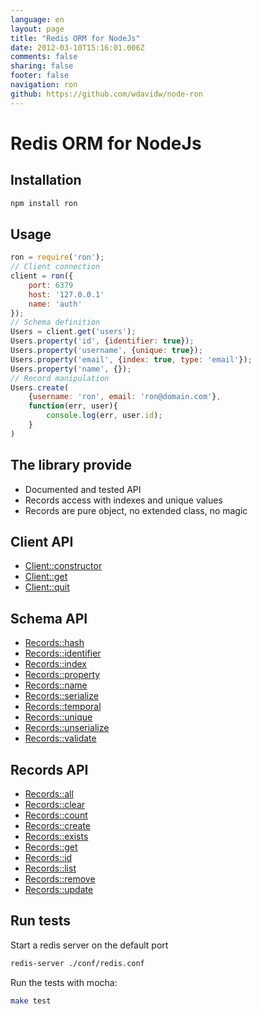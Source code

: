 ```yaml
---
language: en
layout: page
title: "Redis ORM for NodeJs"
date: 2012-03-10T15:16:01.006Z
comments: false
sharing: false
footer: false
navigation: ron
github: https://github.com/wdavidw/node-ron
---
```


Redis ORM for NodeJs
====================

Installation
------------

```bash
npm install ron
```

Usage
-----

```javascript
ron = require('ron');
// Client connection
client = ron({
    port: 6379
    host: '127.0.0.1'
    name: 'auth'
});
// Schema definition
Users = client.get('users');
Users.property('id', {identifier: true});
Users.property('username', {unique: true});
Users.property('email', {index: true, type: 'email'});
Users.property('name', {});
// Record manipulation
Users.create(
    {username: 'ron', email: 'ron@domain.com'},
    function(err, user){
        console.log(err, user.id);
    }
)
```

The library provide
-------------------

*	Documented and tested API
*   Records access with indexes and unique values
*   Records are pure object, no extended class, no magic

Client API
----------

*   [Client::constructor](client.html#ron)
*   [Client::get](client.html#get)
*   [Client::quit](client.html#quit)

Schema API
----------

*   [Records::hash](schema.html#hash)
*   [Records::identifier](schema.html#identifier)
*   [Records::index](schema.html#index)
*   [Records::property](schema.html#property)
*   [Records::name](schema.html#name)
*   [Records::serialize](schema.html#serialize)
*   [Records::temporal](schema.html#temporal)
*   [Records::unique](schema.html#unique)
*   [Records::unserialize](schema.html#unserialize)
*   [Records::validate](schema.html#validate)

Records API
-----------

*   [Records::all](records.html#all)
*   [Records::clear](records.html#clear)
*   [Records::count](records.html#count)
*   [Records::create](records.html#create)
*   [Records::exists](records.html#exists)
*   [Records::get](records.html#get)
*   [Records::id](records.html#id)
*   [Records::list](records.html#list)
*   [Records::remove](records.html#remove)
*   [Records::update](records.html#update)

Run tests
---------

Start a redis server on the default port
```bash
redis-server ./conf/redis.conf
```

Run the tests with mocha:
```bash
make test
```


